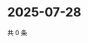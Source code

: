 # 2025-07-28

共 0 条

<!-- BEGIN ZHIHUQUESTIONS -->
<!-- 最后更新时间 Mon Jul 28 2025 02:15:36 GMT+0800 (China Standard Time) -->

<!-- END ZHIHUQUESTIONS -->
